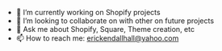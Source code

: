 
- 🔭 I’m currently working on Shopify projects
- 👯 I’m looking to collaborate on with other on future projects
- 💬 Ask me about Shopify, Square, Theme creation, etc
- 📫 How to reach me: erickendallhall@yahoo.com
  

